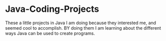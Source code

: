 Java-Coding-Projects
====================

These a little projects in Java I am doing because they interested me, and seemed cool to accomplish. 
BY doing them I am learning about the different ways Java can be used to create programs. 
